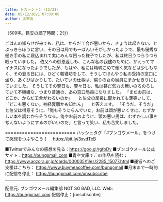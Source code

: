```yaml
---
title: トカトントン（12/31）
date: 05/12/2021 07:00:00
author: 太宰治
---
```


（509字。目安の読了時間：2分）

ごはんの知らせが来ても、私は、からだ工合が悪いから、きょうは起きない、とぶっきらぼうに言い、その日は局でも一ばんいそがしかったようで、最も優秀な働き手の私に寝込まれて実にみんな困った様子でしたが、私は終日うつらうつら眠っていました。
伯父への御恩返しも、こんな私の我儘のために、かえってマイナスになったようでしたが、もはや、私には精魂こめて働く気などは少しもなく、その翌る日には、ひどく朝寝坊をして、そうしてぼんやり私の受持の窓口に坐り、あくびばかりして、たいていの仕事は、隣りの女の局員にまかせきりにしていました。
そうしてその翌日も、翌々日も、私は甚だ気力の無いのろのろしていて不機嫌な、つまり普通の、あの窓口局員になりました。
「まだお前は、どこか、からだ工合がわるいのか」
　と伯父の局長に聞かれても薄笑いして、
「どこも悪くない。神経衰弱かも知れん」
　と答えます。
「そうだ、そうだ」と伯父は得意そうに、「俺もそうにらんでいた。お前は頭が悪いくせに、むずかしい本を読むからそうなる。俺やお前のように、頭の悪い男は、むずかしい事を考えないようにするのがいいのだ」と言って笑い、私も苦笑しました。

=========================
ハッシュタグ「#ブンゴウメール」をつけて感想をつぶやこう！　
https://bit.ly/3xvdTeB

■Twitterでみんなの感想を見る：https://goo.gl/rgfoDv
■ブンゴウメール公式サイト：https://bungomail.com
■青空文庫でこの作品を読む：https://www.aozora.gr.jp/cards/000035/files/2285_15077.html
■運営へのご支援はこちら： https://www.buymeacoffee.com/bungomail
■月末まで一時的に配信を停止： https://bungomail.com/unsubscribe

-------
配信元: ブンゴウメール編集部
NOT SO BAD, LLC.
Web: https://bungomail.com
配信停止：[unsubscribe]

